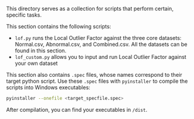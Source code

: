 This directory serves as a collection for scripts that perform certain, specific tasks.

This section contains the following scripts:
* `lof.py` runs the Local Outlier Factor against the three core datasets: Normal.csv, Abnormal.csv, and Combined.csv. All the datasets can be found in this section.
* `lof_custom.py` allows you to input and run Local Outlier Factor against your own dataset

This section also contains `.spec` files, whose names correspond to their target python script. Use these `.spec` files with `pyinstaller` to compile the scripts into Windows executables:

```sh
pyinstaller --onefile <target_specfile.spec>
```

After compilation, you can find your executables in `/dist`.